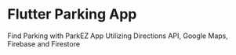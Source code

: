# Flutter Parking App
Find Parking with ParkEZ App
Utilizing Directions API, Google Maps, Firebase and Firestore
